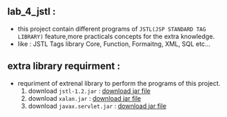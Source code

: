 ## lab_4_jstl :
- this project contain different programs of `JSTL(JSP STANDARD TAG LIBRARY)` feature,more practicals concepts for the extra knowledge.
- like : JSTL Tags library Core, Function, Formaitng, XML, SQL etc...

## extra library requirment :
- requriment of extrenal library to perform the programs of this project. 
    1. download `jstl-1.2.jar` : [download jar file](https://mvnrepository.com/artifact/javax.servlet.jsp.jstl/jstl/1.2 "www.mvnrepository.com")
    2. download `xalan.jar` : [download jar file](https://mvnrepository.com/artifact/xalan/xalan/2.7.2 "www.mvnrepository.com")
    2. download `javax.servlet.jar` : [download jar file](https://mvnrepository.com/artifact/javax.servlet/javax.servlet-api/3.1.0 "www.mvnrepository.com")
    